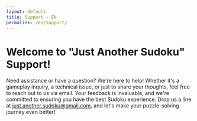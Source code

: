 ```yaml
---
layout: default
title: Support - EN
permalink: /en/support/
---
```


# Welcome to "Just Another Sudoku" Support!

Need assistance or have a question? We're here to help! Whether it's a gameplay inquiry, a technical issue, or just to share your thoughts, feel free to reach out to us via email. Your feedback is invaluable, and we're committed to ensuring you have the best Sudoku experience. Drop us a line at [just.another.sudoku@gmail.com](mailto:just.another.sudoku@gmail.com), and let's make your puzzle-solving journey even better!